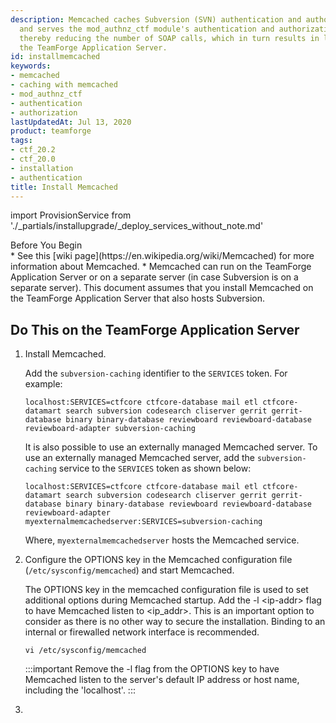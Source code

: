 ```yaml
---
description: Memcached caches Subversion (SVN) authentication and authorization information
  and serves the mod_authnz_ctf module's authentication and authorization requests
  thereby reducing the number of SOAP calls, which in turn results in less load on
  the TeamForge Application Server.
id: installmemcached
keywords:
- memcached
- caching with memcached
- mod_authnz_ctf
- authentication
- authorization
lastUpdatedAt: Jul 13, 2020
product: teamforge
tags:
- ctf_20.2
- ctf_20.0
- installation
- authentication
title: Install Memcached
---
```


import ProvisionService from './_partials/installupgrade/_deploy_services_without_note.md'

<div class="panel panel-info">
<div class="panel-heading">Before You Begin</div>
<div class="panel-body" markdown="1">
* See this [wiki page](https://en.wikipedia.org/wiki/Memcached) for more information about Memcached.
* Memcached can run on the TeamForge Application Server or on a separate server (in case Subversion is on a separate server). This document assumes that you install Memcached on the TeamForge Application Server that also hosts Subversion.
</div>
</div>

## Do This on the TeamForge Application Server

1. Install Memcached.

   Add the `subversion-caching` identifier to the `SERVICES` token. For example:

   ```shell
   localhost:SERVICES=ctfcore ctfcore-database mail etl ctfcore-datamart search subversion codesearch cliserver gerrit gerrit-database binary binary-database reviewboard reviewboard-database reviewboard-adapter subversion-caching
   ````

   It is also possible to use an externally managed Memcached server. To use an externally managed Memcached server, add the `subversion-caching` service to the `SERVICES` token as shown below:
   ```shell
   localhost:SERVICES=ctfcore ctfcore-database mail etl ctfcore-datamart search subversion codesearch cliserver gerrit gerrit-database binary binary-database reviewboard reviewboard-database reviewboard-adapter
   myexternalmemcachedserver:SERVICES=subversion-caching
   ````
   Where, `myexternalmemcachedserver` hosts the Memcached service.


2. Configure the OPTIONS key in the Memcached configuration file (`/etc/sysconfig/memcached`) and start Memcached.
   
   The OPTIONS key in the memcached configuration file is used to set additional options during Memcached startup. Add the -l \<ip-addr\> flag to have Memcached listen to \<ip_addr\>. This is an important option to consider as there is no other way to secure the installation. Binding to an internal or firewalled network interface is recommended.
   
   ```shell
   vi /etc/sysconfig/memcached
   ````

   :::important
   Remove the -l flag from the OPTIONS key to have Memcached listen to the server's default IP address or host name, including the 'localhost'.
   :::

3. <ProvisionService />
   <!-- % include installupgrade/deploy_services_without_note.html % -->